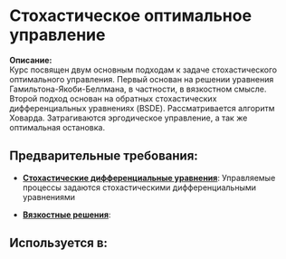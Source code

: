 # Стохастическое оптимальное управление

**Описание:**  
Курс посвящен двум основным подходам к задаче стохастического оптимального управления. 
Первый основан на решении уравнения Гамильтона-Якоби-Беллмана, в частности, в вязкостном смысле.
Второй подход основан на обратных стохастических дифференциальных уравнениях (BSDE).
Рассматривается алгоритм Ховарда. Затрагиваются эргодическое управление, а так же оптимальная остановка.


## Предварительные требования:

- **[Стохастические дифференциальные уравнения](sde.md)**: Управляемые процессы задаются стохастическими дифференциальными уравнениями


- **[Вязкостные решения](viscosity_solutions.md)**: 


## Используется в:
